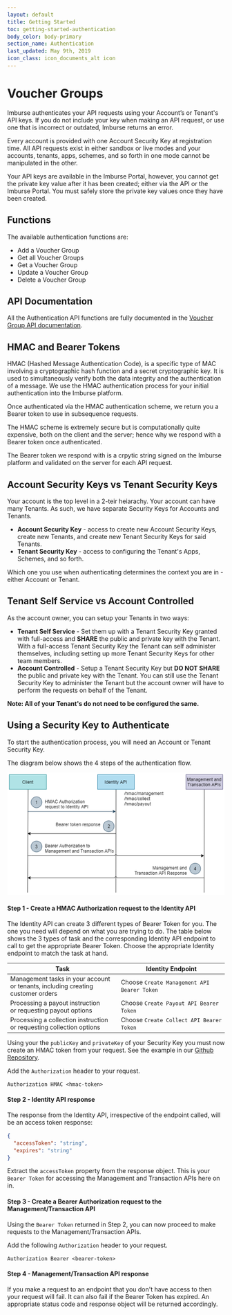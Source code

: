 ```yaml
---
layout: default
title: Getting Started
toc: getting-started-authentication
body_color: body-primary
section_name: Authentication
last_updated: May 9th, 2019
icon_class: icon_documents_alt icon
---
```

# Voucher Groups
Imburse authenticates your API requests using your Account’s or Tenant's API keys. If you do not include your key when making an API request, or use one that is incorrect or outdated, Imburse returns an error.

Every account is provided with one Account Security Key at registration time. All API requests exist in either sandbox or live modes and your accounts, tenants, apps, schemes, and so forth in one mode cannot be manipulated in the other.

Your API keys are available in the Imburse Portal, however, you cannot get the private key value after it has been created; either via the API or the Imburse Portal. You must safely store the private key values once they have been created.

## Functions
The available authentication functions are:

- Add a Voucher Group
- Get all Voucher Groups
- Get a Voucher Group
- Update a Voucher Group
- Delete a Voucher Group

## API Documentation
All the Authentication API functions are fully documented in the [Voucher Group API documentation](https://api-docs.imbursepayments.com/?version=latest#f6bf99b9-ca03-47b5-a667-8e1a5a625b0e).

## HMAC and Bearer Tokens
HMAC (Hashed Message Authentication Code), is a specific type of MAC involving a cryptographic hash function and a secret cryptographic key. It is used to simultaneously verify both the data integrity and the authentication of a message. We use the HMAC authentication process for your initial authentication into the Imburse platform.

Once authenticated via the HMAC authentication scheme, we return you a Bearer token to use in subsequence requests.

The HMAC scheme is extremely secure but is computationally quite expensive, both on the client and the server; hence why we respond with a Bearer token once authenticated.

The Bearer token we respond with is a crpytic string signed on the Imburse platform and validated on the server for each API request.

## Account Security Keys vs Tenant Security Keys
Your account is the top level in a 2-teir heiarachy. Your account can have many Tenants. As such, we have separate Security Keys for Accounts and Tenants.

- **Account Security Key** - access to create new Account Security Keys, create new Tenants, and create new Tenant Security Keys for said Tenants.
- **Tenant Security Key** - access to configuring the Tenant's Apps, Schemes, and so forth.

Which one you use when authenticating determines the context you are in - either Account or Tenant.

## Tenant Self Service vs Account Controlled
As the account owner, you can setup your Tenants in two ways:

- **Tenant Self Service** - Set them up with a Tenant Security Key granted with full-access and **SHARE** the public and private key with the Tenant. With a full-access Tenant Security Key the Tenant can self administer themselves, including setting up more Tenant Security Keys for other team members.
- **Account Controlled** - Setup a Tenant Security Key but **DO NOT SHARE** the public and private key with the Tenant. You can still use the Tenant Security Key to administer the Tenant but the account owner will have to perform the requests on behalf of the Tenant.

**Note: All of your Tenant's do not need to be configured the same.**

## Using a Security Key to Authenticate
To start the authentication process, you will need an Account or Tenant Security Key.

The diagram below shows the 4 steps of the authentication flow.

<img src="/assets/images/guides/getting-started/authentication-overview.png" style="width:600px;" title="Authentication Flow" alt="Authentication Flow"/>


#### Step 1 - Create a HMAC Authorization request to the Identity API
The Identity API can create 3 different types of Bearer Token for you. The one you need will depend on what you are trying to do. The table below shows the 3 types of task and the corresponding Identity API endpoint to call to get the appropriate Bearer Token. Choose the appropriate Identity endpoint to match the task at hand.

Task | Identity Endpoint
-|-
Management tasks in your account<br/>or tenants, including creating customer orders | Choose `Create Management API Bearer Token`
Processing a payout instruction<br/>or requesting payout options | Choose `Create Payout API Bearer Token`
Processing a collection instruction<br/>or requesting collection options | Choose `Create Collect API Bearer Token`

Using your the `publicKey` and `privateKey` of your Security Key you must now create an HMAC token from your request. See the example in our [Github Repository](https://github.com/Imburse-Payments/hmac-examples).

Add the `Authorization` header to your request.

```curl
Authorization HMAC <hmac-token>
```

#### Step 2 - Identity API response
The response from the Identity API, irrespective of the endpoint called, will be an access token response:

```json
{
  "accessToken": "string",
  "expires": "string"
}
```

Extract the `accessToken` property from the response object. This is your `Bearer Token` for accessing the Management and Transaction APIs here on in.

#### Step 3 - Create a Bearer Authorization request to the Management/Transaction API
Using the `Bearer Token` returned in Step 2, you can now proceed to make requests to the Management/Transaction APIs.

Add the following `Authorization` header to your request.

```curl
Authorization Bearer <bearer-token>
```

#### Step 4 - Management/Transaction API response
If you make a request to an endpoint that you don't have access to then your request will fail. It can also fail if the Bearer Token has expired. An appropriate status code and response object will be returned accordingly.
